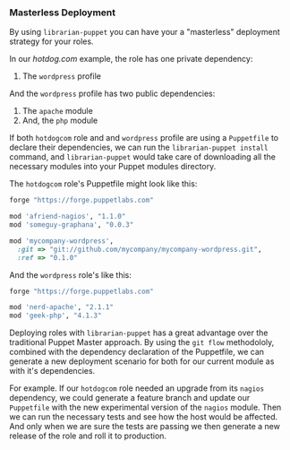 ### Masterless Deployment

By using `librarian-puppet` you can have your a "masterless" deployment strategy for your roles.

In our *hotdog.com* example, the role has one private dependency:
1. The `wordpress` profile

And the `wordpress` profile has two public dependencies:
1. The `apache` module
2. And, the `php` module

If both `hotdogcom` role and and `wordpress` profile are using a `Puppetfile` to declare their dependencies, we can run the `librarian-puppet install` command, and `librarian-puppet` would take care of downloading all the necessary modules into your Puppet modules directory.

The `hotdogcom` role's Puppetfile might look like this:

```ruby
forge "https://forge.puppetlabs.com"

mod 'afriend-nagios', "1.1.0"
mod 'someguy-graphana', "0.0.3"

mod 'mycompany-wordpress',
  :git => "git://github.com/mycompany/mycompany-wordpress.git",
  :ref => "0.1.0"
```

And the `wordpress` role's like this:

```ruby
forge "https://forge.puppetlabs.com"

mod 'nerd-apache', "2.1.1"
mod 'geek-php', "4.1.3"
```

Deploying roles with `librarian-puppet` has a great advantage over the traditional Puppet Master approach. By using the `git flow` methodololy, combined with the dependency declaration of the Puppetfile, we can generate a new deployment scenario for both for our current module as with it's dependencies.

For example. If our `hotdogcom` role needed an upgrade from its `nagios` dependency, we could generate a feature branch and update our `Puppetfile` with the new experimental version of the `nagios` module. Then we can run the necessary tests and see how the host would be affected. And only when we are sure the tests are passing we then generate a new release of the role and roll it to production.